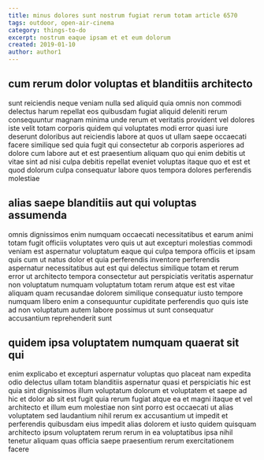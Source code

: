 ```yaml
---
title: minus dolores sunt nostrum fugiat rerum totam article 6570
tags: outdoor, open-air-cinema
category: things-to-do
excerpt: nostrum eaque ipsam et et eum dolorum
created: 2019-01-10
author: author1
---
```


## cum rerum dolor voluptas et blanditiis architecto

sunt reiciendis neque veniam nulla sed aliquid quia omnis non commodi delectus harum repellat eos quibusdam fugiat aliquid deleniti rerum consequuntur magnam minima unde rerum et veritatis provident vel dolores iste velit totam corporis quidem qui voluptates modi error quasi iure deserunt doloribus aut reiciendis labore at quos ut ullam saepe occaecati facere similique sed quia fugit qui consectetur ab corporis asperiores ad dolore cum labore aut et est praesentium aliquam quo qui enim debitis ut vitae sint ad nisi culpa debitis repellat eveniet voluptas itaque quo et est et quod dolorum culpa consequatur labore quos tempora dolores perferendis molestiae

## alias saepe blanditiis aut qui voluptas assumenda

omnis dignissimos enim numquam occaecati necessitatibus et earum animi totam fugit officiis voluptates vero quis ut aut excepturi molestias commodi veniam est aspernatur voluptatum eaque qui culpa tempora officiis et ipsam quis cum ut natus dolor et quia perferendis inventore perferendis aspernatur necessitatibus aut est qui delectus similique totam et rerum error ut architecto tempora consectetur aut perspiciatis veritatis aspernatur non voluptatum numquam voluptatum totam rerum atque est est vitae aliquam quam recusandae dolorem similique consequatur iusto tempore numquam libero enim a consequuntur cupiditate perferendis quo quis iste ad non voluptatum autem labore possimus ut sunt consequatur accusantium reprehenderit sunt

## quidem ipsa voluptatem numquam quaerat sit qui

enim explicabo et excepturi aspernatur voluptas quo placeat nam expedita odio delectus ullam totam blanditiis aspernatur quasi et perspiciatis hic est quia sint dignissimos illum voluptatum dolorum et voluptatem et saepe ad hic et dolor ab sit est fugit quia rerum fugiat atque ea et magni itaque et vel architecto et illum eum molestiae non sint porro est occaecati ut alias voluptatem sed laudantium nihil rerum ex accusantium ut impedit et perferendis quibusdam eius impedit alias dolorem et iusto quidem quisquam architecto ipsum voluptatem rerum rerum in ea voluptatibus ipsa nihil tenetur aliquam quas officia saepe praesentium rerum exercitationem facere
